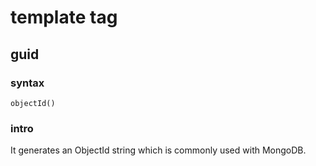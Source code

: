 # template tag
## guid
### syntax
```
objectId()
```
### intro
It generates an ObjectId string which is commonly used with MongoDB.